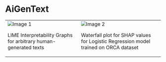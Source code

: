 # AiGenText

<table>
  <tr>
    <td>
      <img src="![LIME-Interpretability-Graphs-for-arbitrary-human-generated-texts_W640](https://github.com/adityashah841/Detecting-and-Unmasking-AI-Generated-Texts/assets/80106093/ecc93c38-9d85-41a3-91a7-0e11e9f5e31e)" alt="Image 1">
      <p>LIME Interpretability Graphs for arbitrary human-generated texts</p>
    </td>
    <td>
      <img src="![Waterfall-plot-for-SHAP-values-for-Logistic-Regression-model-trained-on-ORCA-dataset_W640](https://github.com/adityashah841/Detecting-and-Unmasking-AI-Generated-Texts/assets/80106093/0cc943f1-2dd6-48ae-95e1-1eb0303976ce)" alt="Image 2">
      <p>Waterfall plot for SHAP values for Logistic Regression model trained on ORCA dataset</p>
    </td>
  </tr>
</table>
